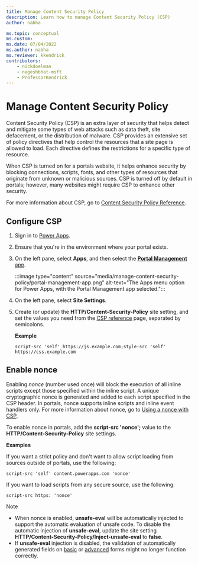 ```yaml
---
title: Manage Content Security Policy
description: Learn how to manage Content Security Policy (CSP)
author: nabha

ms.topic: conceptual
ms.custom: 
ms.date: 07/04/2022
ms.author: nabha
ms.reviewer: kkendrick
contributors:
    - nickdoelman
    - nageshbhat-msft
    - ProfessorKendrick
---
```


# Manage Content Security Policy

Content Security Policy (CSP) is an extra layer of security that helps detect and mitigate some types of web attacks such as data theft, site defacement, or the distribution of malware. CSP provides an extensive set of policy directives that help control the resources that a site page is allowed to load. Each directive defines the restrictions for a specific type of resource.

When CSP is turned on for a portals website, it helps enhance security by blocking connections, scripts, fonts, and other types of resources that originate from unknown or malicious sources. CSP is turned off by default in portals; however, many websites might require CSP to enhance other security.

For more information about CSP, go to [Content Security Policy Reference](https://content-security-policy.com/).

## Configure CSP

1. Sign in to [Power Apps](https://make.powerapps.com).

1. Ensure that you're in the environment where your portal exists.

1. On the left pane, select **Apps**, and then select the [**Portal Management** app](configure-portal.md).

    :::image type="content" source="media/manage-content-security-policy/portal-management-app.png" alt-text="The Apps menu option for Power Apps, with the Portal Management app selected.":::

1. On the left pane, select **Site Settings**.

1. Create (or update) the **HTTP/Content-Security-Policy** site setting, and set the values you need from the [CSP reference](https://content-security-policy.com/) page, separated by semicolons.

    **Example**

    `script-src 'self' https://js.example.com;style-src 'self' https://css.example.com`

## Enable nonce

Enabling *nonce* (number used once) will block the execution of all inline scripts except those specified within the inline script. A unique cryptographic nonce is generated and added to each script specified in the CSP header. In portals, nonce supports inline scripts and inline event handlers only. For more information about nonce, go to [Using a nonce with CSP](https://content-security-policy.com/nonce/).

To enable nonce in portals, add the **script-src 'nonce';** value to the **HTTP/Content-Security-Policy** site settings.

**Examples**

If you want a strict policy and don't want to allow script loading from sources outside of portals, use the following:

```
script-src 'self' content.powerapps.com 'nonce'
```

If you want to load scripts from any secure source, use the following:

```
script-src https: 'nonce'
```

> [!NOTE]
> - When nonce is enabled, **unsafe-eval** will be automatically injected to support the automatic evaluation of unsafe code. To disable the automatic injection of **unsafe-eval**, update the site setting **HTTP/Content-Security-Policy/Inject-unsafe-eval** to **false**.
> - If **unsafe-eval** injection is disabled, the validation of automatically generated fields on [basic](../configure/entity-forms.md)  or [advanced](../configure/web-form-properties.md) forms might no longer function correctly.

